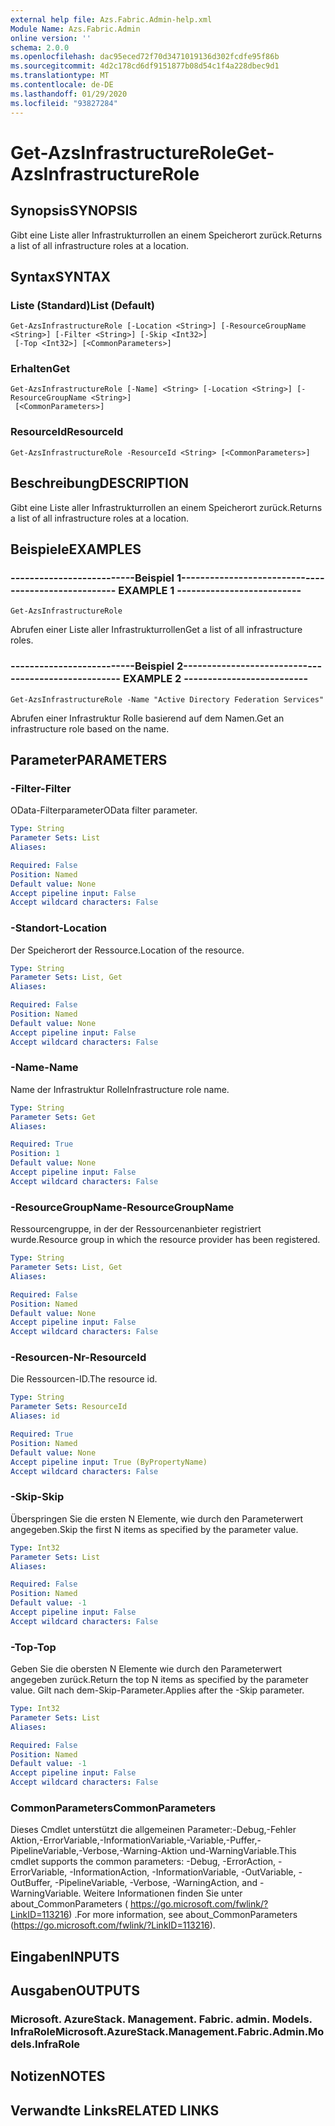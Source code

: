```yaml
---
external help file: Azs.Fabric.Admin-help.xml
Module Name: Azs.Fabric.Admin
online version: ''
schema: 2.0.0
ms.openlocfilehash: dac95eced72f70d3471019136d302fcdfe95f86b
ms.sourcegitcommit: 4d2c178cd6df9151877b08d54c1f4a228dbec9d1
ms.translationtype: MT
ms.contentlocale: de-DE
ms.lasthandoff: 01/29/2020
ms.locfileid: "93827284"
---
```

# <span data-ttu-id="f3ed2-101">Get-AzsInfrastructureRole</span><span class="sxs-lookup"><span data-stu-id="f3ed2-101">Get-AzsInfrastructureRole</span></span>

## <span data-ttu-id="f3ed2-102">Synopsis</span><span class="sxs-lookup"><span data-stu-id="f3ed2-102">SYNOPSIS</span></span>
<span data-ttu-id="f3ed2-103">Gibt eine Liste aller Infrastrukturrollen an einem Speicherort zurück.</span><span class="sxs-lookup"><span data-stu-id="f3ed2-103">Returns a list of all infrastructure roles at a location.</span></span>

## <span data-ttu-id="f3ed2-104">Syntax</span><span class="sxs-lookup"><span data-stu-id="f3ed2-104">SYNTAX</span></span>

### <span data-ttu-id="f3ed2-105">Liste (Standard)</span><span class="sxs-lookup"><span data-stu-id="f3ed2-105">List (Default)</span></span>
```
Get-AzsInfrastructureRole [-Location <String>] [-ResourceGroupName <String>] [-Filter <String>] [-Skip <Int32>]
 [-Top <Int32>] [<CommonParameters>]
```

### <span data-ttu-id="f3ed2-106">Erhalten</span><span class="sxs-lookup"><span data-stu-id="f3ed2-106">Get</span></span>
```
Get-AzsInfrastructureRole [-Name] <String> [-Location <String>] [-ResourceGroupName <String>]
 [<CommonParameters>]
```

### <span data-ttu-id="f3ed2-107">ResourceId</span><span class="sxs-lookup"><span data-stu-id="f3ed2-107">ResourceId</span></span>
```
Get-AzsInfrastructureRole -ResourceId <String> [<CommonParameters>]
```

## <span data-ttu-id="f3ed2-108">Beschreibung</span><span class="sxs-lookup"><span data-stu-id="f3ed2-108">DESCRIPTION</span></span>
<span data-ttu-id="f3ed2-109">Gibt eine Liste aller Infrastrukturrollen an einem Speicherort zurück.</span><span class="sxs-lookup"><span data-stu-id="f3ed2-109">Returns a list of all infrastructure roles at a location.</span></span>

## <span data-ttu-id="f3ed2-110">Beispiele</span><span class="sxs-lookup"><span data-stu-id="f3ed2-110">EXAMPLES</span></span>

### <span data-ttu-id="f3ed2-111">--------------------------Beispiel 1--------------------------</span><span class="sxs-lookup"><span data-stu-id="f3ed2-111">-------------------------- EXAMPLE 1 --------------------------</span></span>
```
Get-AzsInfrastructureRole
```

<span data-ttu-id="f3ed2-112">Abrufen einer Liste aller Infrastrukturrollen</span><span class="sxs-lookup"><span data-stu-id="f3ed2-112">Get a list of all infrastructure roles.</span></span>

### <span data-ttu-id="f3ed2-113">--------------------------Beispiel 2--------------------------</span><span class="sxs-lookup"><span data-stu-id="f3ed2-113">-------------------------- EXAMPLE 2 --------------------------</span></span>
```
Get-AzsInfrastructureRole -Name "Active Directory Federation Services"
```

<span data-ttu-id="f3ed2-114">Abrufen einer Infrastruktur Rolle basierend auf dem Namen.</span><span class="sxs-lookup"><span data-stu-id="f3ed2-114">Get an infrastructure role based on the name.</span></span>

## <span data-ttu-id="f3ed2-115">Parameter</span><span class="sxs-lookup"><span data-stu-id="f3ed2-115">PARAMETERS</span></span>

### <span data-ttu-id="f3ed2-116">-Filter</span><span class="sxs-lookup"><span data-stu-id="f3ed2-116">-Filter</span></span>
<span data-ttu-id="f3ed2-117">OData-Filterparameter</span><span class="sxs-lookup"><span data-stu-id="f3ed2-117">OData filter parameter.</span></span>

```yaml
Type: String
Parameter Sets: List
Aliases: 

Required: False
Position: Named
Default value: None
Accept pipeline input: False
Accept wildcard characters: False
```

### <span data-ttu-id="f3ed2-118">-Standort</span><span class="sxs-lookup"><span data-stu-id="f3ed2-118">-Location</span></span>
<span data-ttu-id="f3ed2-119">Der Speicherort der Ressource.</span><span class="sxs-lookup"><span data-stu-id="f3ed2-119">Location of the resource.</span></span>

```yaml
Type: String
Parameter Sets: List, Get
Aliases: 

Required: False
Position: Named
Default value: None
Accept pipeline input: False
Accept wildcard characters: False
```

### <span data-ttu-id="f3ed2-120">-Name</span><span class="sxs-lookup"><span data-stu-id="f3ed2-120">-Name</span></span>
<span data-ttu-id="f3ed2-121">Name der Infrastruktur Rolle</span><span class="sxs-lookup"><span data-stu-id="f3ed2-121">Infrastructure role name.</span></span>

```yaml
Type: String
Parameter Sets: Get
Aliases: 

Required: True
Position: 1
Default value: None
Accept pipeline input: False
Accept wildcard characters: False
```

### <span data-ttu-id="f3ed2-122">-ResourceGroupName</span><span class="sxs-lookup"><span data-stu-id="f3ed2-122">-ResourceGroupName</span></span>
<span data-ttu-id="f3ed2-123">Ressourcengruppe, in der der Ressourcenanbieter registriert wurde.</span><span class="sxs-lookup"><span data-stu-id="f3ed2-123">Resource group in which the resource provider has been registered.</span></span>

```yaml
Type: String
Parameter Sets: List, Get
Aliases: 

Required: False
Position: Named
Default value: None
Accept pipeline input: False
Accept wildcard characters: False
```

### <span data-ttu-id="f3ed2-124">-Resourcen-Nr</span><span class="sxs-lookup"><span data-stu-id="f3ed2-124">-ResourceId</span></span>
<span data-ttu-id="f3ed2-125">Die Ressourcen-ID.</span><span class="sxs-lookup"><span data-stu-id="f3ed2-125">The resource id.</span></span>

```yaml
Type: String
Parameter Sets: ResourceId
Aliases: id

Required: True
Position: Named
Default value: None
Accept pipeline input: True (ByPropertyName)
Accept wildcard characters: False
```

### <span data-ttu-id="f3ed2-126">-Skip</span><span class="sxs-lookup"><span data-stu-id="f3ed2-126">-Skip</span></span>
<span data-ttu-id="f3ed2-127">Überspringen Sie die ersten N Elemente, wie durch den Parameterwert angegeben.</span><span class="sxs-lookup"><span data-stu-id="f3ed2-127">Skip the first N items as specified by the parameter value.</span></span>

```yaml
Type: Int32
Parameter Sets: List
Aliases: 

Required: False
Position: Named
Default value: -1
Accept pipeline input: False
Accept wildcard characters: False
```

### <span data-ttu-id="f3ed2-128">-Top</span><span class="sxs-lookup"><span data-stu-id="f3ed2-128">-Top</span></span>
<span data-ttu-id="f3ed2-129">Geben Sie die obersten N Elemente wie durch den Parameterwert angegeben zurück.</span><span class="sxs-lookup"><span data-stu-id="f3ed2-129">Return the top N items as specified by the parameter value.</span></span>
<span data-ttu-id="f3ed2-130">Gilt nach dem-Skip-Parameter.</span><span class="sxs-lookup"><span data-stu-id="f3ed2-130">Applies after the -Skip parameter.</span></span>

```yaml
Type: Int32
Parameter Sets: List
Aliases: 

Required: False
Position: Named
Default value: -1
Accept pipeline input: False
Accept wildcard characters: False
```

### <span data-ttu-id="f3ed2-131">CommonParameters</span><span class="sxs-lookup"><span data-stu-id="f3ed2-131">CommonParameters</span></span>
<span data-ttu-id="f3ed2-132">Dieses Cmdlet unterstützt die allgemeinen Parameter:-Debug,-Fehler Aktion,-ErrorVariable,-InformationVariable,-Variable,-Puffer,-PipelineVariable,-Verbose,-Warning-Aktion und-WarningVariable.</span><span class="sxs-lookup"><span data-stu-id="f3ed2-132">This cmdlet supports the common parameters: -Debug, -ErrorAction, -ErrorVariable, -InformationAction, -InformationVariable, -OutVariable, -OutBuffer, -PipelineVariable, -Verbose, -WarningAction, and -WarningVariable.</span></span> <span data-ttu-id="f3ed2-133">Weitere Informationen finden Sie unter about_CommonParameters ( https://go.microsoft.com/fwlink/?LinkID=113216) .</span><span class="sxs-lookup"><span data-stu-id="f3ed2-133">For more information, see about_CommonParameters (https://go.microsoft.com/fwlink/?LinkID=113216).</span></span>

## <span data-ttu-id="f3ed2-134">Eingaben</span><span class="sxs-lookup"><span data-stu-id="f3ed2-134">INPUTS</span></span>

## <span data-ttu-id="f3ed2-135">Ausgaben</span><span class="sxs-lookup"><span data-stu-id="f3ed2-135">OUTPUTS</span></span>

### <span data-ttu-id="f3ed2-136">Microsoft. AzureStack. Management. Fabric. admin. Models. InfraRole</span><span class="sxs-lookup"><span data-stu-id="f3ed2-136">Microsoft.AzureStack.Management.Fabric.Admin.Models.InfraRole</span></span>

## <span data-ttu-id="f3ed2-137">Notizen</span><span class="sxs-lookup"><span data-stu-id="f3ed2-137">NOTES</span></span>

## <span data-ttu-id="f3ed2-138">Verwandte Links</span><span class="sxs-lookup"><span data-stu-id="f3ed2-138">RELATED LINKS</span></span>

